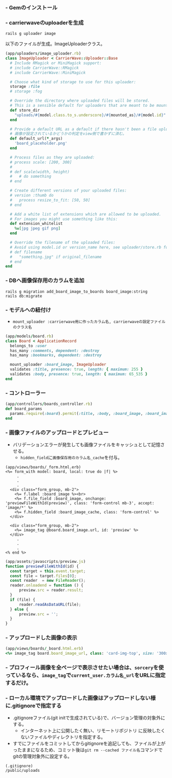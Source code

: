 ### - Gemのインストール

### - carrierwaveのuploaderを生成
```
rails g uploader image
```

以下のファイルが生成。ImageUploaderクラス。

```ruby
(app/uploaders/image_uploader.rb)
class ImageUploader < CarrierWave::Uploader::Base
  # Include RMagick or MiniMagick support:
  # include CarrierWave::RMagick
  # include CarrierWave::MiniMagick

  # Choose what kind of storage to use for this uploader:
  storage :file
  # storage :fog

  # Override the directory where uploaded files will be stored.
  # This is a sensible default for uploaders that are meant to be mounted:
  def store_dir
    "uploads/#{model.class.to_s.underscore}/#{mounted_as}/#{model.id}"
  end

  # Provide a default URL as a default if there hasn't been a file uploaded:
  # 画像が設定されているかどうかの判定をview側で書かずに済む。
  def default_url(*_args)
    'board_placeholder.png'
  end

  # Process files as they are uploaded:
  # process scale: [200, 300]
  #
  # def scale(width, height)
  #   # do something
  # end

  # Create different versions of your uploaded files:
  # version :thumb do
  #   process resize_to_fit: [50, 50]
  # end

  # Add a white list of extensions which are allowed to be uploaded.
  # For images you might use something like this:
  def extension_whitelist
    %w[jpg jpeg gif png]
  end

  # Override the filename of the uploaded files:
  # Avoid using model.id or version_name here, see uploader/store.rb for details.
  # def filename
  #   "something.jpg" if original_filename
  # end
end

```

### - DBへ画像保存用のカラムを追加
```
rails g migration add_board_image_to_boards board_image:string
rails db:migrate
```

### - モデルへの紐付け
  - `mount_uploader :carrierwave用に作ったカラム名, carrierwaveの設定ファイルのクラス名`

```ruby
(app/models/board.rb)
class Board < ApplicationRecord
  belongs_to :user
  has_many :comments, dependent: :destroy
  has_many :bookmarks, dependent: :destroy

  mount_uploader :board_image, ImageUploader
  validates :title, presence: true, length: { maximum: 255 }
  validates :body, presence: true, length: { maximum: 65_535 }
end
```

### - コントローラー
```ruby
(app/controllers/boards_controller.rb)
def board_params
  params.require(:board).permit(:title, :body, :board_image, :board_image_cache)
end
```

### - 画像ファイルのアップロードとプレビュー
 - バリデーションエラーが発生しても画像ファイルをキャッシュとして記憶させる。
   - `hidden_field`に`画像保存用のカラム名_cache`を付与。

```erb
(app/views/boards/_form.html.erb)
<%= form_with model: board, local: true do |f| %>
     .
     .
     . 
  <div class="form_group, mb-2">
    <%= f.label :board_image %><br>
    <%= f.file_field :board_image, onchange: 'previewFileWithId(preview)', class: 'form-control mb-3', accept: 'image/*' %>
    <%= f.hidden_field :board_image_cache, class: 'form-control' %>
  </div>

  <div class="form_group, mb-2">
    <%= image_tag @board.board_image.url, id: 'preview' %>
  </div>
     .
     .
     .
<% end %>
```

```javascript
(app/assets/javascripts/preview.js)
function previewFileWithId(id) {
  const target = this.event.target;
  const file = target.files[0];
  const reader  = new FileReader();
  reader.onloadend = function () {
      preview.src = reader.result;
  }
  if (file) {
      reader.readAsDataURL(file);
  } else {
      preview.src = '';
  }
}
```

### - アップロードした画像の表示

``` ruby
(app/views/boards/_board.html.erb)
<%= image_tag board.board_image_url, class: 'card-img-top', size: '300x200' %>
```

### - プロフィール画像を全ページで表示させたい場合は、`sorcery`を使っているなら、`image_tag`で`current_user.カラム名_url`をURLに指定するだけ。

### - ローカル環境でアップロードした画像はアップロードしない様に.gitignoreで指定する
  - .gitignoreファイル(git initで生成されている)で、バージョン管理の対象外にする。
    - インターネット上に公開したく無い、リモートリポジトリ に反映したくないファイルやディレクトリを指定する。
  - すでにファイルをコミットしてからgitignoreを追記しても、ファイルが上がったままになるため、コミット後は`git rm --cached ファイル名`コマンドでgitの管理対象外に設定する。

```
(.gitignore)
/public/uploads
```
